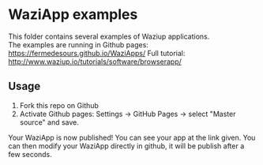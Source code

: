 WaziApp examples
================

This folder contains several examples of Waziup applications.   
The examples are running in Github pages: https://fermedesours.github.io/WaziApps/
Full tutorial: http://www.waziup.io/tutorials/software/browserapp/   

Usage
-----

1. Fork this repo on Github
2. Activate Github pages: Settings -> GitHub Pages -> select "Master source" and save.

Your WaziApp is now published! You can see your app at the link given.
You can then modify your WaziApp directly in github, it will be publish after a few seconds.
